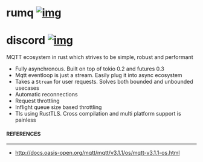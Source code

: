 # rumq [![img](https://github.com/tekjar/rumq/workflows/CI/badge.svg)](https://github.com/tekjar/rumq/actions)
# discord [![img](https://img.shields.io/discord/633193308033646605?style=flat-square)](https://discord.gg/mpkSqDg)

MQTT ecosystem in rust which strives to be simple, robust and performant

* Fully asynchronous. Built on top of tokio 0.2 and futures 0.3
* Mqtt eventloop is just a stream. Easily plug it into async ecosystem
* Takes a `Stream` for user requests. Solves both bounded and unbounded
  usecases
* Automatic reconnections
* Request throttling
* Inflight queue size based throttling
* Tls using RustTLS. Cross compilation and multi platform support is painless


#### REFERENCES
----------------
* http://docs.oasis-open.org/mqtt/mqtt/v3.1.1/os/mqtt-v3.1.1-os.html

